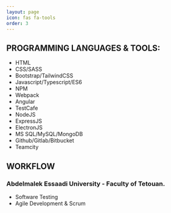 ```yaml
---
layout: page
icon: fas fa-tools
order: 3
---
```

## PROGRAMMING LANGUAGES & TOOLS:
- HTML
- CSS/SASS
- Bootstrap/TailwindCSS
- Javascript/Typescript/ES6
- NPM
- Webpack
- Angular
- TestCafe
- NodeJS
- ExpressJS
- ElectronJS
- MS SQL/MySQL/MongoDB
- Github/Gitlab/Bitbucket
- Teamcity

## WORKFLOW
### Abdelmalek Essaadi University - Faculty of Tetouan.
- Software Testing
- Agile Development & Scrum